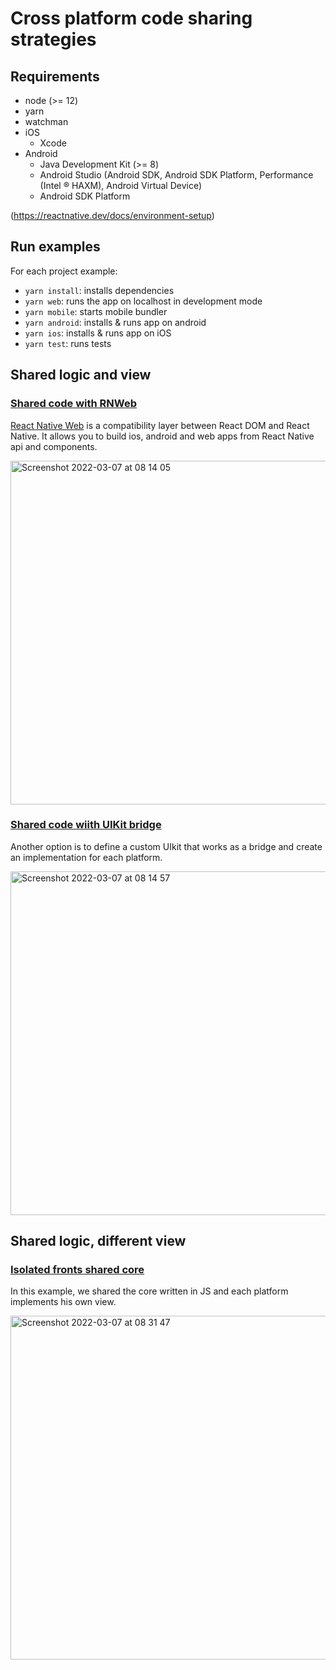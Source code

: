 # Cross platform code sharing strategies

## Requirements

- node (>= 12)
- yarn
- watchman
- iOS
    - Xcode
- Android
    - Java Development Kit (>= 8)
    - Android Studio (Android SDK, Android SDK Platform, Performance (Intel ® HAXM), Android Virtual Device)
    - Android SDK Platform

(https://reactnative.dev/docs/environment-setup)

## Run examples
For each project example:

- `yarn install`: installs dependencies
- `yarn web`: runs the app on localhost in development mode 
- `yarn mobile`: starts mobile bundler
- `yarn android`: installs & runs app on android
- `yarn ios`: installs & runs app on iOS
- `yarn test`: runs tests


## Shared logic and view

### [Shared code with RNWeb](https://github.com/540/cross-platform-code-sharing-strategies/tree/master/shared-code-with-uikit-bridge)
[React Native Web](https://necolas.github.io/react-native-web/) is a compatibility layer between React DOM and React Native. It allows you to build ios, android and web apps from React Native api and components.

<img width="550" alt="Screenshot 2022-03-07 at 08 14 05" src="https://user-images.githubusercontent.com/25979923/156986747-8d43b0d1-db25-4838-be09-52987fc714d9.png">

### [Shared code wiith UIKit bridge](https://github.com/540/cross-platform-code-sharing-strategies/tree/master/shared-code-with-uikit-bridge)
Another option is to define a custom UIkit that works as a bridge and create an implementation for each platform.


<img width="550" alt="Screenshot 2022-03-07 at 08 14 57" src="https://user-images.githubusercontent.com/25979923/156986829-d0a795b9-68e0-4f1e-b37b-83a6c79f2805.png">

## Shared logic, different view

### [Isolated fronts shared core](https://github.com/540/cross-platform-code-sharing-strategies/tree/master/isolated-fronts-shared-core)
In this example, we shared the core written in JS and each platform implements his own view.  

<img width="550" alt="Screenshot 2022-03-07 at 08 31 47" src="https://user-images.githubusercontent.com/25979923/156987223-dc6b6861-409d-42a9-a0d2-cb8a41675379.png">

